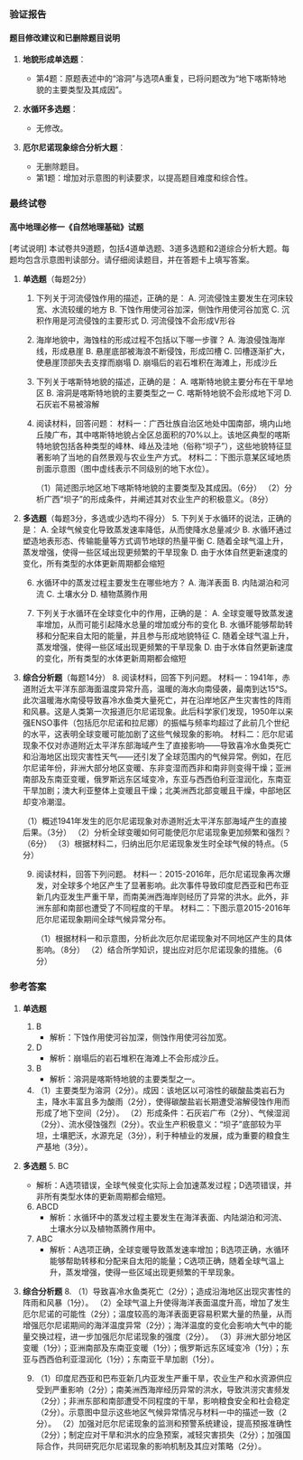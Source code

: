 ### 验证报告

#### 题目修改建议和已删除题目说明

1. **地貌形成单选题**：
   - 第4题：原题表述中的“溶洞”与选项A重复，已将问题改为“地下喀斯特地貌的主要类型及其成因”。

2. **水循环多选题**：
   - 无修改。

3. **厄尔尼诺现象综合分析大题**：
   - 无删除题目。
   - 第1题：增加对示意图的判读要求，以提高题目难度和综合性。

### 最终试卷

#### 高中地理必修一《自然地理基础》试题

[考试说明]
本试卷共9道题，包括4道单选题、3道多选题和2道综合分析大题。每题均包含示意图判读部分。请仔细阅读题目，并在答题卡上填写答案。

1. **单选题**（每题2分）
   1. 下列关于河流侵蚀作用的描述，正确的是：
      A. 河流侵蚀主要发生在河床较宽、水流较缓的地方
      B. 下蚀作用使河谷加深，侧蚀作用使河谷加宽
      C. 沉积作用是河流侵蚀的主要形式
      D. 河流侵蚀不会形成V形谷

   2. 海岸地貌中，海蚀柱的形成过程不包括以下哪一步骤？
      A. 海浪侵蚀海岸线，形成悬崖
      B. 悬崖底部被海浪不断侵蚀，形成凹槽
      C. 凹槽逐渐扩大，使悬崖顶部失去支撑而崩塌
      D. 崩塌后的岩石堆积在海滩上，形成沙丘

   3. 下列关于喀斯特地貌的描述，正确的是：
      A. 喀斯特地貌主要分布在干旱地区
      B. 溶洞是喀斯特地貌的主要类型之一
      C. 喀斯特地貌不会形成地下河
      D. 石灰岩不易被溶解

   4. 阅读材料，回答问题：
      材料一：广西壮族自治区地处中国南部，境内山地丘陵广布，其中喀斯特地貌占全区总面积的70%以上。该地区典型的喀斯特地貌包括各种类型的峰林、峰丛及洼地（俗称“坝子”），这些地貌特征显著影响了当地的自然景观与农业生产方式。
      材料二：下图示意某区域地质剖面示意图（图中虚线表示不同级别的地下水位）。

      （1）简述图示地区地下喀斯特地貌的主要类型及其成因。（6分）
      （2）分析广西“坝子”的形成条件，并阐述其对农业生产的积极意义。（8分）

2. **多选题**（每题3分，多选或少选均不得分）
   5. 下列关于水循环的说法，正确的是：
      A. 全球气候变化导致蒸发速率降低，从而使降水总量减少
      B. 水循环通过塑造地表形态、传输能量等方式调节地球的热量平衡
      C. 随着全球气温上升，蒸发增强，使得一些区域出现更频繁的干旱现象
      D. 由于水体自然更新速度的变化，所有类型的水体更新周期都会缩短

   6. 水循环中的蒸发过程主要发生在哪些地方？
      A. 海洋表面
      B. 内陆湖泊和河流
      C. 土壤水分
      D. 植物蒸腾作用

   7. 下列关于水循环在全球变化中的作用，正确的是：
      A. 全球变暖导致蒸发速率增加，从而可能引起降水总量的增加或分布的变化
      B. 水循环能够帮助转移和分配来自太阳的能量，并且参与形成地貌特征
      C. 随着全球气温上升，蒸发增强，使得一些区域出现更频繁的干旱现象
      D. 由于水体自然更新速度的变化，所有类型的水体更新周期都会缩短

3. **综合分析题**（每题14分）
   8. 阅读材料，回答下列问题。
      材料一：1941年，赤道附近太平洋东部海面温度异常升高，温暖的海水向南侵袭，最南到达15°S。此次温暖海水南侵导致喜冷水鱼类大量死亡，并在沿岸地区产生灾害性的阵雨和风暴。这是人类第一次报道厄尔尼诺现象。此后科学家们发现，1950年以来强ENSO事件（包括厄尔尼诺和拉尼娜）的振幅与频率均超过了此前几个世纪的水平，这表明全球变暖可能加剧了这些气候现象的影响。
      材料二：厄尔尼诺现象不仅对赤道附近太平洋东部海域产生了直接影响——导致喜冷水鱼类死亡和沿海地区出现灾害性天气——还引发了全球范围内的气候异常。例如，在厄尔尼诺年份，非洲大部分地区变暖、东非变湿而西非和南非则变得干燥；亚洲南部及东南亚变暖，俄罗斯远东区域变冷，东亚与西西伯利亚湿润化，东南亚干旱加剧；澳大利亚整体上变暖且干燥；北美洲西北部变暖且干燥，中部地区却变冷潮湿。

      （1）概述1941年发生的厄尔尼诺现象对赤道附近太平洋东部海域产生的直接后果。（3分）
      （2）分析全球变暖如何可能使厄尔尼诺现象更加频繁和强烈？（6分）
      （3）根据材料二，归纳出厄尔尼诺现象发生时全球气候的特点。（5分）

   9. 阅读材料，回答下列问题。
      材料一：2015-2016年，厄尔尼诺现象再次爆发，对全球多个地区产生了显著影响。此次事件导致印度尼西亚和巴布亚新几内亚发生严重干旱，而南美洲西海岸则经历了异常的洪水。此外，非洲东部和南部也遭受了不同程度的干旱。
      材料二：下图示意2015-2016年厄尔尼诺现象期间全球气候异常分布。

      （1）根据材料一和示意图，分析此次厄尔尼诺现象对不同地区产生的具体影响。（8分）
      （2）结合所学知识，提出应对厄尔尼诺现象的措施。（6分）

### 参考答案

1. **单选题**
   1. B
      - 解析：下蚀作用使河谷加深，侧蚀作用使河谷加宽。
   2. D
      - 解析：崩塌后的岩石堆积在海滩上不会形成沙丘。
   3. B
      - 解析：溶洞是喀斯特地貌的主要类型之一。
   4. 
      （1）主要类型为溶洞（2分）。成因：该地区以可溶性的碳酸盐类岩石为主，降水丰富且多为酸雨（2分），使得碳酸盐岩长期遭受溶解侵蚀作用而形成了地下空间（2分）。
      （2）形成条件：石灰岩广布（2分）、气候湿润（2分）、流水侵蚀强烈（2分）。农业生产积极意义：“坝子”底部较为平坦，土壤肥沃，水源充足（3分），利于种植业的发展，成为重要的粮食生产基地（3分）。

2. **多选题**
   5. BC
      - 解析：A选项错误，全球气候变化实际上会加速蒸发过程；D选项错误，并非所有类型水体的更新周期都会缩短。
   6. ABCD
      - 解析：水循环中的蒸发过程主要发生在海洋表面、内陆湖泊和河流、土壤水分以及植物蒸腾作用中。
   7. ABC
      - 解析：A选项正确，全球变暖导致蒸发速率增加；B选项正确，水循环能够帮助转移和分配来自太阳的能量；C选项正确，随着全球气温上升，蒸发增强，使得一些区域出现更频繁的干旱现象。

3. **综合分析题**
   8.
      （1）导致喜冷水鱼类死亡（2分）；造成沿海地区出现灾害性的阵雨和风暴（1分）。
      （2）全球气温上升使得海洋表面温度升高，增加了发生厄尔尼诺的可能性（2分）；温度较高的海洋表面更容易积累大量的热量，从而增强厄尔尼诺期间的海洋温度异常（2分）；海洋温度的变化会影响大气中的能量交换过程，进一步加强厄尔尼诺现象的强度（2分）。
      （3）非洲大部分地区变暖（1分）；亚洲南部及东南亚变暖（1分）；俄罗斯远东区域变冷（1分）；东亚与西西伯利亚湿润化（1分）；东南亚干旱加剧（1分）。

   9.
      （1）印度尼西亚和巴布亚新几内亚发生严重干旱，农业生产和水资源供应受到严重影响（2分）；南美洲西海岸经历异常的洪水，导致洪涝灾害频发（2分）；非洲东部和南部遭受不同程度的干旱，影响粮食安全和社会稳定（2分）。示意图中显示这些地区气候异常情况与材料一中的描述一致（2分）。
      （2）加强对厄尔尼诺现象的监测和预警系统建设，提高预报准确性（2分）；制定应对干旱和洪水的应急预案，减轻灾害损失（2分）；加强国际合作，共同研究厄尔尼诺现象的影响机制及其应对策略（2分）。